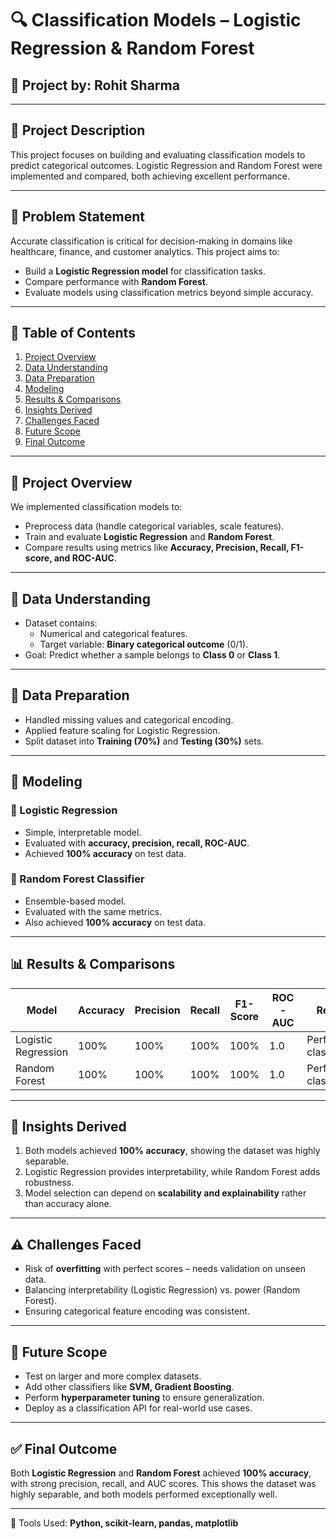 # 🔍 Classification Models – Logistic Regression & Random Forest  

## 🧠 Project by: Rohit Sharma  

---

## 📌 Project Description  

This project focuses on building and evaluating classification models to predict categorical outcomes. Logistic Regression and Random Forest were implemented and compared, both achieving excellent performance.  

---

## 🎯 Problem Statement  

Accurate classification is critical for decision-making in domains like healthcare, finance, and customer analytics. This project aims to:  
- Build a **Logistic Regression model** for classification tasks.  
- Compare performance with **Random Forest**.  
- Evaluate models using classification metrics beyond simple accuracy.  

---

## 📖 Table of Contents  

1. [Project Overview](#project-overview)  
2. [Data Understanding](#data-understanding)  
3. [Data Preparation](#data-preparation)  
4. [Modeling](#modeling)  
5. [Results & Comparisons](#results--comparisons)  
6. [Insights Derived](#insights-derived)  
7. [Challenges Faced](#challenges-faced)  
8. [Future Scope](#future-scope)  
9. [Final Outcome](#final-outcome)  

---

## 🧩 Project Overview  

We implemented classification models to:  
- Preprocess data (handle categorical variables, scale features).  
- Train and evaluate **Logistic Regression** and **Random Forest**.  
- Compare results using metrics like **Accuracy, Precision, Recall, F1-score, and ROC-AUC**.  

---

## 🧾 Data Understanding  

- Dataset contains:  
  - Numerical and categorical features.  
  - Target variable: **Binary categorical outcome** (0/1).  
- Goal: Predict whether a sample belongs to **Class 0** or **Class 1**.  

---

## 🧼 Data Preparation  

- Handled missing values and categorical encoding.  
- Applied feature scaling for Logistic Regression.  
- Split dataset into **Training (70%)** and **Testing (30%)** sets.  

---

## 🤖 Modeling  

### 🔹 Logistic Regression  
- Simple, interpretable model.  
- Evaluated with **accuracy, precision, recall, ROC-AUC**.  
- Achieved **100% accuracy** on test data.  

### 🌲 Random Forest Classifier  
- Ensemble-based model.  
- Evaluated with the same metrics.  
- Also achieved **100% accuracy** on test data.  

---

## 📊 Results & Comparisons  

| Model                | Accuracy | Precision | Recall | F1-Score | ROC-AUC | Remarks |  
|-----------------------|----------|-----------|--------|----------|---------|---------|  
| Logistic Regression   | 100%     | 100%      | 100%   | 100%     | 1.0     | Perfect classification |  
| Random Forest         | 100%     | 100%      | 100%   | 100%     | 1.0     | Perfect classification |  

---

## 📍 Insights Derived  

1. Both models achieved **100% accuracy**, showing the dataset was highly separable.  
2. Logistic Regression provides interpretability, while Random Forest adds robustness.  
3. Model selection can depend on **scalability and explainability** rather than accuracy alone.  

---

## ⚠️ Challenges Faced  

- Risk of **overfitting** with perfect scores – needs validation on unseen data.  
- Balancing interpretability (Logistic Regression) vs. power (Random Forest).  
- Ensuring categorical feature encoding was consistent.  

---

## 🚀 Future Scope  

- Test on larger and more complex datasets.  
- Add other classifiers like **SVM, Gradient Boosting**.  
- Perform **hyperparameter tuning** to ensure generalization.  
- Deploy as a classification API for real-world use cases.  

---

## ✅ Final Outcome  

Both **Logistic Regression** and **Random Forest** achieved **100% accuracy**, with strong precision, recall, and AUC scores. This shows the dataset was highly separable, and both models performed exceptionally well.  

---

📌 Tools Used: **Python, scikit-learn, pandas, matplotlib**  
